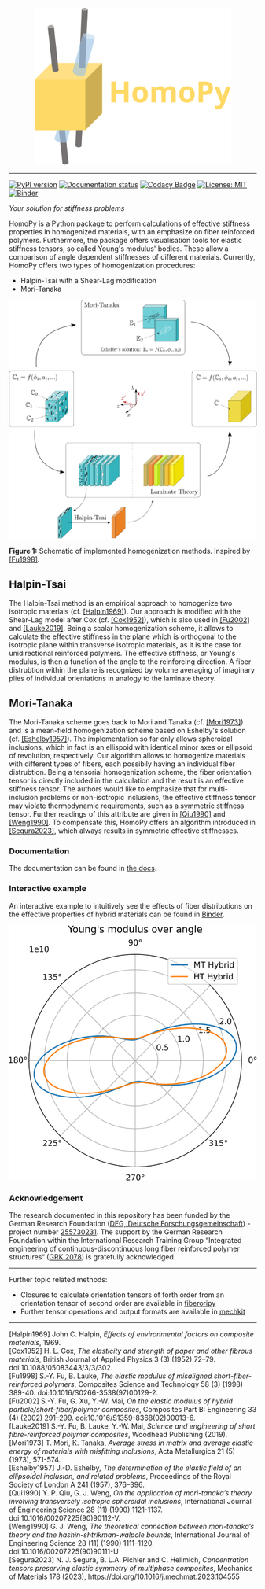 <p align="center">
  <img src="https://github.com/Extraweich/homopy/blob/main/docs/source/images/Homopy_Yellow.svg?raw=true", width="400">
</p>

***
[![PyPI version](https://badge.fury.io/py/homopy.svg)](https://badge.fury.io/py/homopy)
[![Documentation status](https://readthedocs.org/projects/homopy/badge/?version=latest)](https://homopy.readthedocs.io/en/latest/?badge=latest)
[![Codacy Badge](https://app.codacy.com/project/badge/Grade/ffc0c7b16d154bc18cccc1e857724d86)](https://www.codacy.com/gh/Extraweich/homopy/dashboard?utm_source=github.com&amp;utm_medium=referral&amp;utm_content=Extraweich/homopy&amp;utm_campaign=Badge_Grade)
[![License: MIT](https://img.shields.io/badge/License-MIT-yellow.svg)](LICENSE)
[![Binder](https://mybinder.org/badge_logo.svg)](https://mybinder.org/v2/gh/Extraweich/homopy/main?labpath=%2Fexamples%2FHybrid.ipynb)

*Your solution for stiffness problems*

HomoPy is a Python package to perform calculations of effective stiffness properties in homogenized materials, with an emphasize on fiber reinforced polymers. Furthermore, the package offers visualisation tools for elastic stiffness tensors, so called Young's modulus' bodies. These allow a comparison of angle dependent stiffnesses of different materials.
Currently, HomoPy offers two types of homogenization procedures:
-   Halpin-Tsai with a Shear-Lag modification
-   Mori-Tanaka

<p align="center">
  <picture>
    <source media="(prefers-color-scheme: dark)" srcset="https://github.com/Extraweich/homopy/blob/main/docs/source/images/Schematic_dark.svg?raw=true">
    <img alt="Schematic of implemented homogenization procedures" src="https://github.com/Extraweich/homopy/blob/main/docs/source/images/Schematic_light.svg?raw=true">
  </picture>
</p>

**Figure 1:** Schematic of implemented homogenization methods. Inspired by [[Fu1998]](#Fu1998).

## Halpin-Tsai
The Halpin-Tsai method is an empirical approach to homogenize two isotropic materials (cf. [[Halpin1969]](#Halpin1969)). Our approach is modified with the Shear-Lag model after Cox (cf. [[Cox1952]](#Cox1952)), which is also used in [[Fu2002]](#Fu2002) and [[Lauke2019]](#Lauke2019). Being a scalar homogenization scheme, it allows to calculate the effective stiffness in the plane which is orthogonal to the isotropic plane within transverse isotropic materials, as it is the case for unidirectional reinforced polymers. The effective stiffness, or Young's modulus, is then a function of the angle to the reinforcing direction. A fiber distrubtion within the plane is recognized by volume averaging of imaginary plies of individual orientations in analogy to the laminate theory.

## Mori-Tanaka
The Mori-Tanaka scheme goes back to Mori and Tanaka (cf. [[Mori1973]](#Mori1973)) and is a mean-field homogenization scheme based on Eshelby's solution (cf. [[Eshelby1957]](#Eshelby1957)). The implementation so far only allows spheroidal inclusions, which in fact is an ellispoid with identical minor axes or ellipsoid of revolution, respectively. Our algorithm allows to homogenize materials with different types of fibers, each possibily having an individual fiber distrubtion. Being a tensorial homogenization scheme, the fiber orientation tensor is directly included in the calculation and the result is an effective stiffness tensor. The authors would like to emphasize that for multi-inclusion problems or non-isotropic inclusions, the effective stiffness tensor may violate thermodynamic requirements, such as a symmetric stiffness tensor. Further readings of this attribute are given in [[Qiu1990]](#Qiu1990) and [[Weng1990]](#Weng1990). To compensate this, HomoPy offers an algorithm introduced in [[Segura2023]](#Segura2023), which always results in symmetric effective stiffnesses.

### Documentation

The documentation can be found in [the docs](https://homopy.readthedocs.io/en/latest/index.html).

### Interactive example

An interactive example to intuitively see the effects of fiber distributions on the effective properties of hybrid materials can be found in [Binder](https://mybinder.org/v2/gh/Extraweich/homopy/main?labpath=%2Fexamples%2FHybrid.ipynb).

<p align="center">
  <picture>
    <source media="(prefers-color-scheme: dark)" srcset="https://github.com/Extraweich/homopy/blob/main/docs/source/images/MTvsHT_dark.svg?raw=true">
    <img alt="Hybrid polar plot" src="https://github.com/Extraweich/homopy/blob/main/docs/source/images/MTvsHT_light.svg?raw=true">
  </picture>
</p>

### Acknowledgement

The research documented in this repository has been funded by the German Research Foundation ([DFG, Deutsche Forschungsgemeinschaft](https://www.dfg.de)) - project number [255730231](https://gepris.dfg.de/gepris/projekt/255730231). The support by the German Research Foundation within the International Research Training Group “Integrated engineering of continuous-discontinuous long fiber reinforced polymer structures“ ([GRK 2078](https://www.grk2078.kit.edu)) is gratefully acknowledged.

***
Further topic related methods:
-   Closures to calculate orientation tensors of forth order from an orientation tensor of second order are available in [fiberoripy](https://github.com/nilsmeyerkit/fiberoripy)
-   Further tensor operations and output formats are available in [mechkit](https://github.com/JulianKarlBauer/mechkit)

***
<a id="Halpin1969">[Halpin1969]</a>  John C. Halpin, *Effects of environmental factors on composite materials*, 1969. \
<a id="Cox1952">[Cox1952]</a> H. L. Cox, *The elasticity and strength of paper and other fibrous materials*, British Journal of Applied Physics 3 (3) (1952) 72–79. doi:10.1088/05083443/3/3/302. \
<a id="Fu1998">[Fu1998]</a> S.-Y. Fu, B. Lauke, *The elastic modulus of misaligned short-fiber-reinforced polymers*, Composites Science and Technology 58 (3) (1998) 389-40. doi:10.1016/S0266-3538(97)00129-2. \
<a id="Fu2002">[Fu2002]</a> S.-Y. Fu, G. Xu, Y.-W. Mai, *On the elastic modulus of hybrid particle/short-fiber/polymer composites*, Composites Part B: Engineering 33 (4) (2002) 291–299. doi:10.1016/S1359-8368(02)00013-6. \
<a id="Lauke2019">[Lauke2019]</a> S.-Y. Fu, B. Lauke, Y.-W. Mai, *Science and engineering of short fibre-reinforced polymer composites*, Woodhead Publishing (2019). \
<a id="Mori1973">[Mori1973]</a> T. Mori, K. Tanaka, *Average stress in matrix and average elastic energy of materials with misfitting inclusions*, Acta Metallurgica 21 (5) (1973), 571-574. \
<a id="Eshelby1957">[Eshelby1957]</a> J.-D. Eshelby, *The determination of the elastic field of an ellipsoidal inclusion, and related problems*, Proceedings of the Royal Society of London A 241 (1957), 376–396. \
<a id="Qiu1990">[Qui1990]</a> Y. P. Qiu, G. J. Weng, *On the application of mori-tanaka’s theory involving transversely isotropic spheroidal inclusions*, International Journal of Engineering Science 28 (11) (1990) 1121-1137. doi:10.1016/00207225(90)90112-V. \
<a id="Weng1990">[Weng1990]</a> G. J. Weng, *The theoretical connection between mori-tanaka’s theory and the hashin-shtrikman-walpole bounds*, International Journal of Engineering Science 28 (11) (1990) 1111–1120. doi:10.1016/00207225(90)90111-U \
<a id="Segura2023">[Segura2023]</a> N. J. Segura, B. L.A. Pichler and C. Hellmich, *Concentration tensors preserving elastic symmetry of multiphase composites*, Mechanics of Materials 178 (2023), https://doi.org/10.1016/j.mechmat.2023.104555